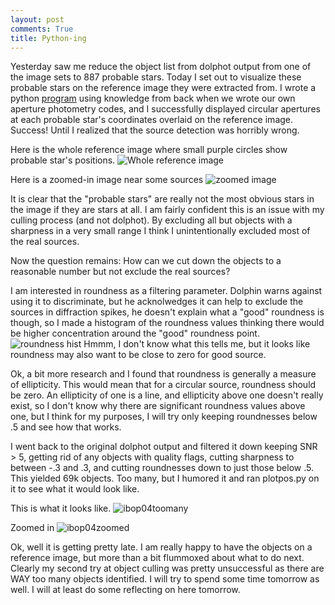 ```yaml
---
layout: post
comments: True
title: Python-ing
---
```


Yesterday saw me reduce the object list from dolphot output from one of the image sets to 887 probable stars. Today I set out to visualize these probable stars on the reference image they were extracted from. I wrote a python [program](https://github.com/GosnellResearchGroupSummer2018/NGC6819/blob/master/Rory's%20Codes/plotpos.py) using knowledge from back when we wrote our own aperture photometry codes, and I successfully displayed circular apertures at each probable star's coordinates overlaid on the reference image. Success! Until I realized that the source detection was horribly wrong.

Here is the whole reference image where small purple circles show probable star's positions.
![Whole reference image]({{ewolyror.github.io}}/images/ibop04.png)

Here is a zoomed-in image near some sources
![zoomed image]({{ewolyror.github.io}}/images/zoomedibop04.png)

It is clear that the "probable stars" are really not the most obvious stars in the image if they are stars at all. I am fairly confident this is an issue with my culling process (and not dolphot). By excluding all but objects with a sharpness in a very small range I think I unintentionally excluded most of the real sources.

Now the question remains: How can we cut down the objects to a reasonable number but not exclude the real sources?

I am interested in roundness as a filtering parameter. Dolphin warns against using it to discriminate, but he acknolwedges it can help to exclude the sources in diffraction spikes, he doesn't explain what a "good" roundness is though, so I made a histogram of the roundness values thinking there would be higher concentration around the "good" roundness point.
![roundness hist]({{ewolyror.github.io}}/images/roundnesshist.png)
Hmmm, I don't know what this tells me, but it looks like roundness may also want to be close to zero for good source.

Ok, a bit more research and I found that roundness is generally a measure of ellipticity. This would mean that for a circular source, roundness should be zero. An ellipticity of one is a line, and ellipticity above one doesn't really exist, so I don't know why there are significant roundness values above one, but I think for my purposes, I will try only keeping roundnesses below .5 and see how that works.

I went back to the original dolphot output and filtered it down keeping SNR > 5, getting rid of any objects with quality flags, cutting sharpness to between -.3 and .3, and cutting roundnesses down to just those below .5. This yielded 69k objects. Too many, but I humored it and ran plotpos.py on it to see what it would look like.

This is what it looks like.
![ibop04toomany]({{ewolyror.github.io}}/images/ibop04toomuch.png)

Zoomed in
![ibop04zoomed]({{ewolyror.github.io}}/images/zoomedibop04toomany.png)

Ok, well it is getting pretty late. I am really happy to have the objects on a reference image, but more than a bit flummoxed about what to do next. Clearly my second try at object culling was pretty unsuccessful as there are WAY too many objects identified. I will try to spend some time tomorrow as well. I will at least do some reflecting on here tomorrow.
